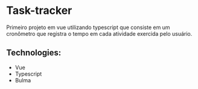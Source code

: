# Task-tracker
Primeiro projeto em vue utilizando typescript que consiste em um cronômetro que registra o tempo em cada atividade exercida pelo usuário.

## Technologies:
- Vue
- Typescript
- Bulma

